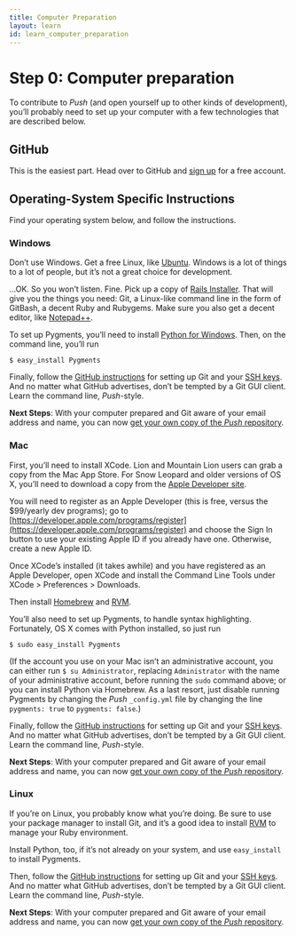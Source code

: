 ```yaml
---
title: Computer Preparation
layout: learn
id: learn_computer_preparation
---
```


# Step 0: Computer preparation

To contribute to *Push* (and open yourself up to other kinds of development), you’ll probably need to set up your computer with a few technologies that are described below.

## GitHub

This is the easiest part. Head over to GitHub and [sign up](https://github.com/signup/free) for a
free account.

## Operating-System Specific Instructions

Find your operating system below, and follow the instructions.

### Windows

Don’t use Windows. Get a free Linux, like [Ubuntu](http://www.ubuntu.com/). Windows is a lot of
things to a lot of people, but it’s not a great choice for development.

...OK. So you won’t listen. Fine. Pick up a copy of [Rails Installer](http://railsinstaller.org/).
That will give you the things you need: Git, a Linux-like command line in the form of GitBash,
a decent Ruby and Rubygems. Make sure you also get a decent editor, like
[Notepad++](http://notepad-plus-plus.org/).

To set up Pygments, you’ll need to install [Python for Windows](http://www.python.org/getit/windows/). Then, on the command line, you’ll run

    $ easy_install Pygments

Finally, follow the [GitHub instructions](https://help.github.com/articles/set-up-git) for setting up Git and your [SSH keys](https://help.github.com/articles/generating-ssh-keys). And no matter what
GitHub advertises, don’t be tempted by a Git GUI client. Learn the command line, *Push*-style.

**Next Steps**: With your computer prepared and Git aware of your email address and name, you can now [get your own copy of the *Push* repository](/learn/fork-and-clone.html).

### Mac

First, you’ll need to install XCode. Lion and Mountain Lion users can grab a copy from the Mac App
Store. For Snow Leopard and older versions of OS X, you’ll need to download a copy from the [Apple
Developer site](https://developer.apple.com/xcode/).

You will need to register as an Apple Developer (this is free, versus the $99/yearly dev
programs); go to
[https://developer.apple.com/programs/register](https://developer.apple.com/programs/register) and
choose the Sign In  button to use your existing Apple ID if you already have one. Otherwise, create
a new Apple ID.

Once XCode’s installed (it takes awhile) and you have registered as an Apple Developer, open XCode and install the Command Line Tools under XCode > Preferences > Downloads.

Then install [Homebrew](http://mxcl.github.com/homebrew/) and [RVM](https://rvm.io/rvm/install/).

You’ll also need to set up Pygments, to handle syntax highlighting. Fortunately, OS X comes with
Python installed, so just run

    $ sudo easy_install Pygments

(If the account you use on your Mac isn’t an administrative account, you can either run
`$ su Administrator`, replacing `Administrator` with the name of your administrative account, before
running the `sudo` command above; or you can install Python via Homebrew. As a last resort, just
disable running Pygments by changing the *Push* `_config.yml` file by changing the line
`pygments: true` to `pygments: false`.)

Finally, follow the [GitHub instructions](https://help.github.com/articles/set-up-git) for setting
up Git and your [SSH keys](https://help.github.com/articles/generating-ssh-keys). And no matter what
GitHub advertises, don’t be tempted by a Git GUI client. Learn the command line, *Push*-style.

**Next Steps**: With your computer prepared and Git aware of your email address and name, you can now [get your own copy of the *Push* repository](/learn/fork-and-clone.html).

### Linux

If you’re on Linux, you probably know what you’re doing. Be sure to use your package manager to
install Git, and it’s a good idea to install [RVM](https://rvm.io/rvm/install/) to manage your Ruby environment.

Install Python, too, if it’s not already on your system, and use `easy_install` to install Pygments.

Then, follow the [GitHub instructions](https://help.github.com/articles/set-up-git) for setting up
Git and your [SSH keys](https://help.github.com/articles/generating-ssh-keys). And no matter what
GitHub advertises, don’t be tempted by a Git GUI client. Learn the command line, *Push*-style.

**Next Steps**: With your computer prepared and Git aware of your email address and name, you can now [get your own copy of the *Push* repository](/learn/fork-and-clone.html).
